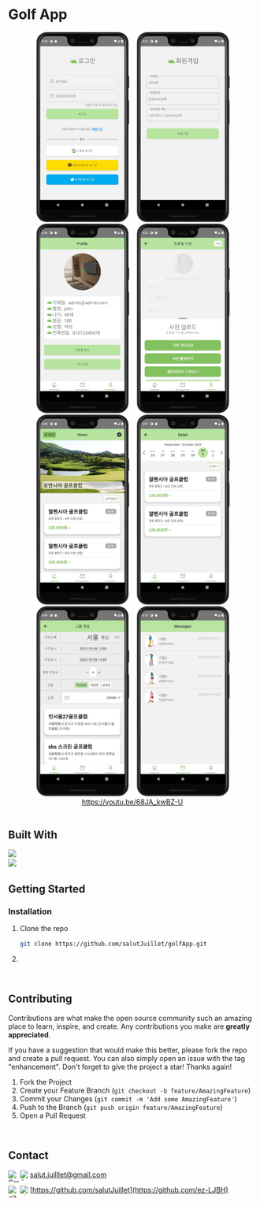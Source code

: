<!--
# Golf App

    [![Top Langs](https://github-readme-stats.vercel.app/api/top-langs/?username=salutJuillet&layout=compact)](https://github.com/salutJuillet/golfApp)
-->


<!-- ABOUT THE PROJECT -->
# Golf App

<div align="center">
  <img src="assets/images/preview01.jpg" width="200px"/>  
  <img src="assets/images/preview02.jpg" width="200px"/>
  <img src="assets/images/preview03.jpg" width="200px"/>
  <img src="assets/images/preview04.jpg" width="200px"/>  
  <img src="assets/images/preview05.jpg" width="200px"/>
  <img src="assets/images/preview06.jpg" width="200px"/>
  <img src="assets/images/preview07.jpg" width="200px"/>
  <img src="assets/images/preview08.jpg" width="200px"/> <br/>
  <a href="https://youtu.be/68JA_kwBZ-U" target="_blank">https://youtu.be/68JA_kwBZ-U</a>
</div>

<br/>



## Built With

[<img src="https://img.shields.io/badge/React Native-61DAFB?style=flat-square&logo=ReactNative&logoColor=white"/>][ReactNative-url]  
[<img src="https://img.shields.io/badge/Firebase-FFCA28?style=flat-square&logo=Firebase&logoColor=white"/>][Firebase-url]
<br/>



<!-- GETTING STARTED -->
## Getting Started

### Installation

1. Clone the repo
   ```sh
   git clone https://github.com/salutJuillet/golfApp.git
   ```
2. 
<br/>




<!-- USAGE EXAMPLES -->
<!--
	# Usage

	Use this space to show useful examples of how a project can be used. Additional screenshots, code examples and demos work well in this space. You may also link to more resources.
-->



<!-- CONTRIBUTING -->
## Contributing

Contributions are what make the open source community such an amazing place to learn, inspire, and create. Any contributions you make are **greatly appreciated**.

If you have a suggestion that would make this better, please fork the repo and create a pull request. You can also simply open an issue with the tag "enhancement".
Don't forget to give the project a star! Thanks again!

1. Fork the Project
2. Create your Feature Branch (`git checkout -b feature/AmazingFeature`)
3. Commit your Changes (`git commit -m 'Add some AmazingFeature'`)
4. Push to the Branch (`git push origin feature/AmazingFeature`)
5. Open a Pull Request
<br/>



<!-- CONTACT -->
## Contact

<img src="https://raw.githubusercontent.com/simple-icons/simple-icons/develop/icons/gmail.svg#gh-light-mode-only" alt="Gmail" align=left width=24 height=24><img src="https://raw.githubusercontent.com/simple-icons/simple-icons/develop/icons/gmail.svg#gh-dark-mode-only" alt="Gmail" align=left width=20 height=20> salut.juilllet@gmail.com


<img src="https://raw.githubusercontent.com/simple-icons/simple-icons/develop/icons/github.svg#gh-light-mode-only" alt="gitHub" align=left width=24 height=24><img src="https://raw.githubusercontent.com/simple-icons/simple-icons/develop/icons/github.svg#gh-dark-mode-only" alt="gitHub" align=left width=20 height=20> [https://github.com/salutJuillet](https://github.com/ez-LJBH)




<!-- MARKDOWN LINKS & IMAGES -->
<!-- https://www.markdownguide.org/basic-syntax/#reference-style-links -->
[ReactNative-url]: https://reactnative.dev/
[Firebase-url]: https://firebase.google.com/
